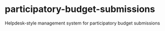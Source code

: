 # participatory-budget-submissions
Helpdesk-style management system for participatory budget submissions
